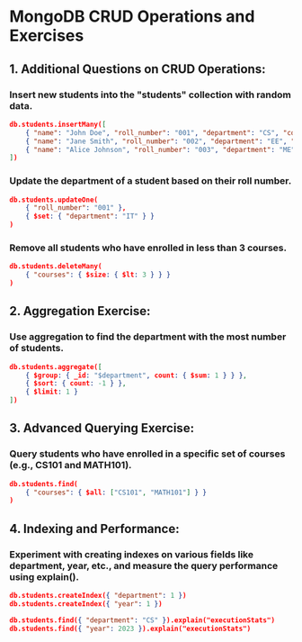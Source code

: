 # MongoDB CRUD Operations and Exercises

## 1. Additional Questions on CRUD Operations:

### Insert new students into the "students" collection with random data.
```json
db.students.insertMany([
    { "name": "John Doe", "roll_number": "001", "department": "CS", "courses": ["CS101", "MATH101"], "year": 2023 },
    { "name": "Jane Smith", "roll_number": "002", "department": "EE", "courses": ["EE101", "PHYS101"], "year": 2023 },
    { "name": "Alice Johnson", "roll_number": "003", "department": "ME", "courses": ["ME101", "CHEM101"], "year": 2023 }
])
```

### Update the department of a student based on their roll number.
```json
db.students.updateOne(
    { "roll_number": "001" },
    { $set: { "department": "IT" } }
)
```

### Remove all students who have enrolled in less than 3 courses.
```json
db.students.deleteMany(
    { "courses": { $size: { $lt: 3 } } }
)
```

## 2. Aggregation Exercise:

### Use aggregation to find the department with the most number of students.
```json
db.students.aggregate([
    { $group: { _id: "$department", count: { $sum: 1 } } },
    { $sort: { count: -1 } },
    { $limit: 1 }
])
```

## 3. Advanced Querying Exercise:

### Query students who have enrolled in a specific set of courses (e.g., CS101 and MATH101).
```json
db.students.find(
    { "courses": { $all: ["CS101", "MATH101"] } }
)
```

## 4. Indexing and Performance:

### Experiment with creating indexes on various fields like department, year, etc., and measure the query performance using explain().
```json
db.students.createIndex({ "department": 1 })
db.students.createIndex({ "year": 1 })

db.students.find({ "department": "CS" }).explain("executionStats")
db.students.find({ "year": 2023 }).explain("executionStats")
```